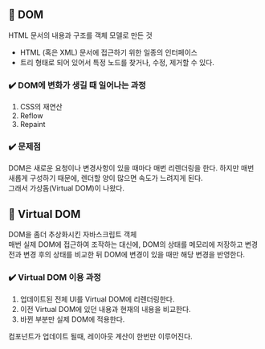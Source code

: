 ## 📌 DOM
HTML 문서의 내용과 구조를 객체 모델로 만든 것
- HTML (혹은 XML) 문서에 접근하기 위한 일종의 인터페이스
- 트리 형태로 되어 있어서 특정 노드를 찾거나, 수정, 제거할 수 있다.

### ✔️ DOM에 변화가 생길 때 일어나는 과정
1. CSS의 재연산
2. Reflow
3. Repaint

### ✔️ 문제점
DOM은 새로운 요청이나 변경사항이 있을 때마다 매번 리렌더링을 한다.
하지만 매번 새롭게 구성하기 때문에, 렌더할 양이 많으면 속도가 느려지게 된다.   
그래서 가상돔(Virtual DOM)이 나왔다.

## 📌 Virtual DOM
DOM을 좀더 추상화시킨 자바스크립트 객체   
매번 실제 DOM에 접근하여 조작하는 대신에, DOM의 상태를 메모리에 저장하고 변경 전과 변경 후의 상태를 비교한 뒤 DOM에 변경이 있을 때만 해당 변경을 반영한다.

### ✔️ Virtual DOM 이용 과정
1. 업데이트된 전체 UI를 Virtual DOM에 리렌더링한다.
2. 이전 Virtual DOM에 있던 내용과 현재의 내용을 비교한다.
3. 바뀐 부분만 실제 DOM에 적용한다.

컴포넌트가 업데이트 될때, 레이아웃 계산이 한번만 이루어진다.
